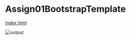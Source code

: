 # Assign01BootstrapTemplate

[index.html](index.html)

![output](https://user-images.githubusercontent.com/13404888/40267031-72c3c7c6-5b73-11e8-9f99-7c2939446c23.png)
